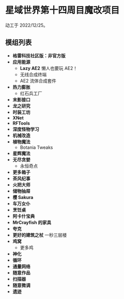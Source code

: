 # 星域世界第十四周目魔改项目

动工于 2022/12/25。

## 模组列表

- **格雷科技社区版：非官方版**
- **应用能源**
  - **Lazy AE2** 懒人也要玩 AE2！
  - 无线合成终端
  - AE2 流体合成套件
- **热力膨胀**
  - 红石兵工厂
- **末影接口**
- **龙之研究**
- **时装工坊**
- **XNet**
- **RFTools**
- **深度怪物学习**
- **机械改造**
- **植物魔法**
  - Botania Tweaks
- **星辉魔法**
- **无尽贪婪**
  - 永恒奇点
- **更多箱子** 
- **茶风纪事**
- **火把大师**
- **储物抽屉**
- **樱 Sakura**
- **车万女仆**
- **烹饪桌**
- **阿卡什宝典**
- **MrCrayfish 的家具**
- **夸克**
- **更好的建筑之杖** 一秒三层楼
- **鸡窝**
  - 更多鸡
- **神化**
- **循环**
- **通量网络**
- **随意作品**
- **扫描器**
- **随意微调**
- **遗迹**